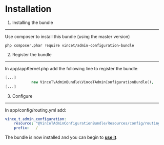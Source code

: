 Installation
============

1) Installing the bundle
------------------------

Use composer to install this bundle (using the master version)
```
php composer.phar require vincet/admin-configuration-bundle
```

2) Register the bundle
----------------------

In app/appKernel.php add the following line to register the bundle:
```php
[...]
            new VinceT\AdminBundle\VinceTAdminConfigurationBundle(),
[...]
```

3) Configure
------------

In app/config/routing.yml add:
```yml
vince_t_admin_configuration:
    resource: "@VinceTAdminConfigurationBundle/Resources/config/routing.yml"
    prefix:   /

```

The bundle is now installed and you can begin to [**use it**][1].

[1]: https://github.com/vincenttouzet/AdminConfigurationBundle/blob/master/Resources/doc/getting_started.md
